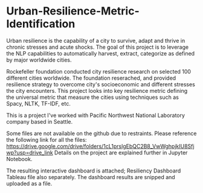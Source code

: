 # Urban-Resilience-Metric-Identification
Urban resilience is the capability of a city to survive, adapt and thrive in chronic stresses and acute shocks. The goal of this project is to leverage the NLP capabilities to automatically harvest, extract, categorize as defined by major worldwide cities.

Rockefeller foundation conducted city resilience research on selected 100 different cities worldwide. The foundation reserached, and provided resilience strategy to overcome city's socioeconomic and different stresses the city encounters. This project looks into key resilience metric defining the universal metric that measure the cities using techniques such as Spacy, NLTK, TF-IDF, etc. 

This is a project I've worked with Pacific Northwest National Laboratory company based in Seattle.

Some files are not available on the github due to restraints. Please reference the following link for all the files: https://drive.google.com/drive/folders/1cL1prslgEbQC2B8_VwWghpjkIU8Sfjwp?usp=drive_link Details on the project are explained further in Jupyter Notebook.

The resulting interactive dashboard is attached; Resiliency Dashboard Tableau file also separately. The dashboard results are snipped and uploaded as a file.


